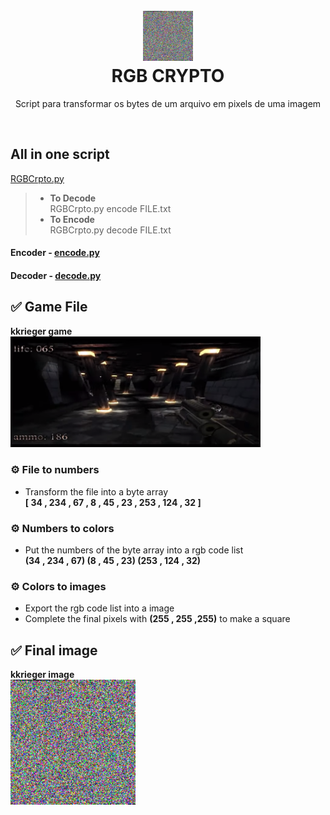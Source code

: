 <h1 align="center">
<br>
  <img src=kkrieger.exe.png width=80></img><br>
  RGB CRYPTO
<br>
</h1>

<p align="center">Script para transformar os bytes de um arquivo em pixels de uma imagem</p>
<br>

## All in one script  
[RGBCrpto.py](rgbCrypto.py)

> - **To Decode**  
> RGBCrpto.py encode FILE.txt  
> - **To Encode**  
> RGBCrpto.py decode FILE.txt  

#### Encoder - [encode.py](encode.py)

#### Decoder - [decode.py](decoder.py)

## ✅ Game File
<p><b>kkrieger game</b><br> <img src=game.png width=400></img></p> 

### ⚙️ File to numbers
- Transform the file into a byte array  
**[ 34 , 234 , 67 , 8 , 45 , 23 , 253 , 124 , 32 ]**

### ⚙️ Numbers to colors
- Put the numbers of the byte array into a rgb code list  
**(34 , 234 , 67) (8 , 45 , 23) (253 , 124 , 32)**

### ⚙️ Colors to images
- Export the rgb code list into a image
- Complete the final pixels with **(255 , 255 ,255)** to make a square

## ✅ Final image
<p><b>kkrieger image</b><br><img src=kkrieger.exe.png width=200 ></img></p>

